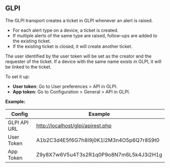 ## GLPI

The GLPI transport creates a ticket in GLPI whenever an alert is raised.

 - For each alert type on a device, a ticket is created.
 - If multiple alerts of the same type are raised, follow-ups are added to the existing ticket.
 - If the existing ticket is closed, it will create another ticket.

The user identified by the user token will be set as the creator and the requester of the ticket. If a device with the same name exists in GLPI, it will be linked to the ticket.

To set it up:
 - **User token**: Go to User preferences > API in GLPI.
 - **App token**: Go to Configuration > General > API in GLPI.

**Example:**

| Config | Example |
| ------ | ------- |
| GLPI API URL | <http://localhost/glpi/apirest.php> |
| User Token | A1b2C3d4E5f6G7h8I9j0K1l2M3n4O5p6Q7r8S9t0 |
| App Token | Z9y8X7w6V5u4T3s2R1q0P9o8N7m6L5k4J3i2H1g |




